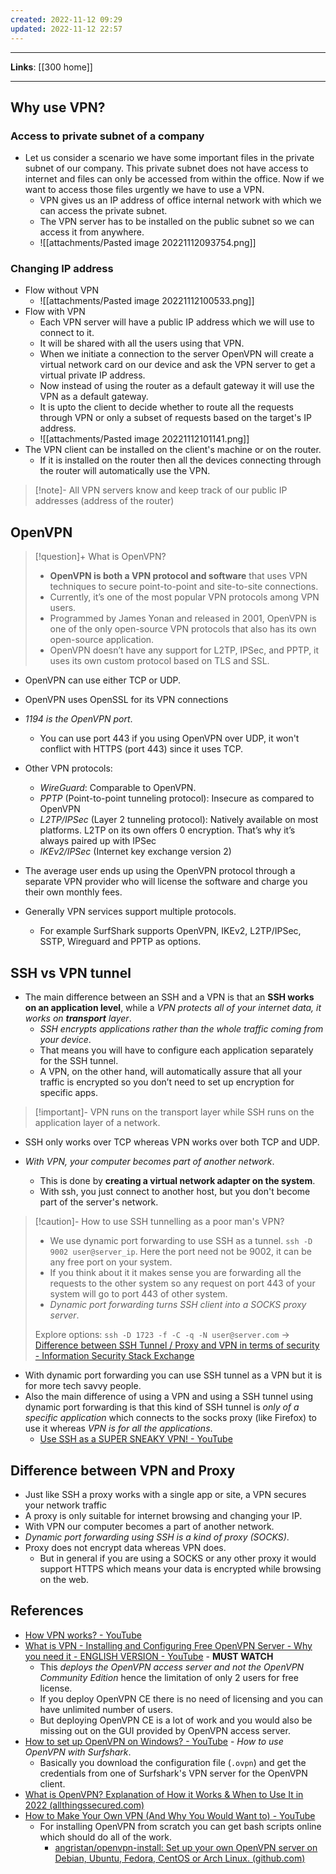```yaml
---
created: 2022-11-12 09:29
updated: 2022-11-12 22:57
---
```

---
**Links**: [[300 home]]

---
## Why use VPN?
### Access to private subnet of a  company
- Let us consider a scenario we have some important files in the private subnet of our company. This private subnet does not have access to internet and files can only be accessed from within the office. Now if we want to access those files urgently we have to use a VPN.
	- VPN gives us an IP address of office internal network with which we can access the private subnet.
	- The VPN server has to be installed on the public subnet so we can access it from anywhere.
	- ![[attachments/Pasted image 20221112093754.png]]

### Changing IP address
- Flow without VPN
	- ![[attachments/Pasted image 20221112100533.png]]
- Flow with VPN
	- Each VPN server will have a public IP address which we will use to connect to it.
	- It will be shared with all the users using that VPN.
	- When we initiate a connection to the server OpenVPN will create a virtual network card on our device and ask the VPN server to get a virtual private IP address.
	- Now instead of using the router as a default gateway it will use the VPN as a default gateway.
	- It is upto the client to decide whether to route all the requests through VPN or only a subset of requests based on the target's IP address.
	- ![[attachments/Pasted image 20221112101141.png]]
- The VPN client can be installed on the client's machine or on the router.
	- If it is installed on the router then all the devices connecting through the router will automatically use the VPN.

> [!note]- All VPN servers know and keep track of our public IP addresses (address of the router)

## OpenVPN
> [!question]+ What is OpenVPN?
> - **OpenVPN is both a VPN protocol and software** that uses VPN techniques to secure point-to-point and site-to-site connections. 
> - Currently, it’s one of the most popular VPN protocols among VPN users.
> - Programmed by James Yonan and released in 2001, OpenVPN is one of the only open-source VPN protocols that also has its own open-source application.
> - OpenVPN doesn’t have any support for L2TP, IPSec, and PPTP, it uses its own custom protocol based on TLS and SSL.

- OpenVPN can use either TCP or UDP.
- OpenVPN uses OpenSSL for its VPN connections
- *1194 is the OpenVPN port*.
	- You can use port 443 if you using OpenVPN over UDP, it won't conflict with HTTPS (port 443) since it uses TCP.
- Other VPN protocols:
	- *WireGuard*: Comparable to OpenVPN.
	- *PPTP* (Point-to-point tunneling protocol): Insecure as compared to OpenVPN
	- *L2TP/IPSec* (Layer 2 tunneling protocol): Natively available on most platforms. L2TP on its own offers 0 encryption. That’s why it’s always paired up with IPSec
	- *IKEv2/IPSec* (Internet key exchange version 2)

- The average user ends up using the OpenVPN protocol through a separate VPN provider who will license the software and charge you their own monthly fees.
- Generally VPN services support multiple protocols.
	- For example SurfShark supports OpenVPN, IKEv2, L2TP/IPSec, SSTP, Wireguard and PPTP as options.

## SSH vs VPN tunnel
- The main difference between an SSH and a VPN is that an **SSH works on an application level**, while a *VPN protects all of your internet data, it works on **transport** layer*. 
	- *SSH encrypts applications rather than the whole traffic coming from your device*.
	- That means you will have to configure each application separately for the SSH tunnel.
	- A VPN, on the other hand, will automatically assure that all your traffic is encrypted so you don’t need to set up encryption for specific apps.

> [!important]- VPN runs on the transport layer while SSH runs on the application layer of a network.
- SSH only works over TCP whereas VPN works over both TCP and UDP.

- *With VPN, your computer becomes part of another network*. 
	- This is done by **creating a virtual network adapter on the system**.
	- With ssh, you just connect to another host, but you don't become part of the server's network.

> [!caution]- How to use SSH tunnelling as a poor man's VPN?
> - We use dynamic port forwarding to use SSH as a tunnel. `ssh -D 9002 user@server_ip`. Here the port need not be 9002, it can be any free port on your system.
> - If you think about it it makes sense you are forwarding all the requests to the other system so any request on port 443 of your system will go to port 443 of other system.
> - *Dynamic port forwarding turns SSH client into a SOCKS proxy server*.
>
> Explore options: `ssh -D 1723 -f -C -q -N user@server.com` -> [Difference between SSH Tunnel / Proxy and VPN in terms of security - Information Security Stack Exchange](https://security.stackexchange.com/questions/200248/difference-between-ssh-tunnel-proxy-and-vpn-in-terms-of-security)

- With dynamic port forwarding you can use SSH tunnel as a VPN but it is for more tech savvy people.
- Also the main difference of using a VPN and using a SSH tunnel using dynamic port forwarding is that this kind of SSH tunnel is *only of a specific application* which connects to the socks proxy (like Firefox) to use it whereas *VPN is for all the applications*.
	- [Use SSH as a SUPER SNEAKY VPN! - YouTube](https://www.youtube.com/watch?v=_Wcxh4-Vt6k)

## Difference between VPN and Proxy
- Just like SSH a proxy works with a single app or site, a VPN secures your network traffic
- A proxy is only suitable for internet browsing and changing your IP.
- With VPN our computer becomes a part of another network.
- *Dynamic port forwarding using SSH is a kind of proxy (SOCKS)*.
- Proxy does not encrypt data whereas VPN does. 
	- But in general if you are using a SOCKS or any other proxy it would support HTTPS which means your data is encrypted while browsing on the web.

## References
- [How VPN works? - YouTube](https://www.youtube.com/watch?v=IzGEfBm0XNY)
- [What is VPN - Installing and Configuring Free OpenVPN Server - Why you need it - ENGLISH VERSION - YouTube](https://www.youtube.com/watch?v=WhTGWYYtUMg) - **MUST WATCH**
	- This *deploys the OpenVPN access server and not the OpenVPN Community Edition* hence the limitation of only 2 users for free license. 
	- If you deploy OpenVPN CE there is no need of licensing and you can have unlimited number of users.
	- But deploying OpenVPN CE is a lot of work and you would also be missing out on the GUI provided by OpenVPN access server.
- [How to set up OpenVPN on Windows? - YouTube](https://www.youtube.com/watch?v=TTm3G_ot3W8) - *How to use OpenVPN with Surfshark*.
	- Basically you download the configuration file (`.ovpn`) and get the credentials from one of Surfshark's VPN server for the OpenVPN client.
- [What is OpenVPN? Explanation of How it Works & When to Use It in 2022 (allthingssecured.com)](https://www.allthingssecured.com/vpn/faq/what-is-openvpn/)
- [How to Make Your Own VPN (And Why You Would Want to) - YouTube](https://www.youtube.com/watch?v=gxpX_mubz2A)
	- For installing OpenVPN from scratch you can get bash scripts online which should do all of the work.
		- [angristan/openvpn-install: Set up your own OpenVPN server on Debian, Ubuntu, Fedora, CentOS or Arch Linux. (github.com)](https://github.com/angristan/openvpn-install)

